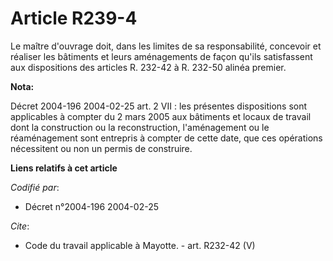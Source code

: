 # Article R239-4

Le maître d'ouvrage doit, dans les limites de sa responsabilité, concevoir et réaliser les bâtiments et leurs aménagements de
façon qu'ils satisfassent aux dispositions des articles R. 232-42 à R. 232-50 alinéa premier.

**Nota:**

Décret 2004-196 2004-02-25 art. 2 VII : les présentes dispositions sont applicables à compter du 2 mars 2005 aux bâtiments et
locaux de travail dont la construction ou la reconstruction, l'aménagement ou le réaménagement sont entrepris à compter de
cette date, que ces opérations nécessitent ou non un permis de construire.

**Liens relatifs à cet article**

_Codifié par_:

  - Décret n°2004-196 2004-02-25

_Cite_:

  - Code du travail applicable à Mayotte. - art. R232-42 (V)
